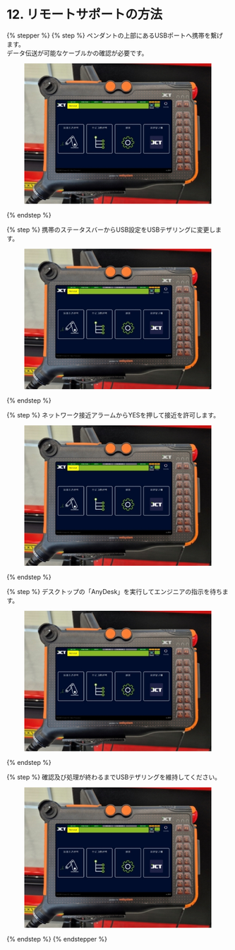 # 12. リモートサポートの方法

{% stepper %}
{% step %}
ペンダントの上部にあるUSBポートへ携帯を繫げます。\
データ伝送が可能なケーブルかの確認が必要です。

<figure><img src="images/jp/chapter5/section5.1.1.jpg" alt=""><figcaption></figcaption></figure>
{% endstep %}

{% step %}
携帯のステータスバーからUSB設定をUSBテザリングに変更します。

<figure><img src="images/jp/chapter5/section5.1.1.jpg" alt=""><figcaption></figcaption></figure>
{% endstep %}

{% step %}
ネットワーク接近アラームからYESを押して接近を許可します。

<figure><img src="images/jp/chapter5/section5.1.1.jpg" alt=""><figcaption></figcaption></figure>
{% endstep %}

{% step %}
デスクトップの「AnyDesk」を実行してエンジニアの指示を待ちます。

<figure><img src="images/jp/chapter5/section5.1.1.jpg" alt=""><figcaption></figcaption></figure>
{% endstep %}

{% step %}
確認及び処理が終わるまでUSBテザリングを維持してください。

<figure><img src="images/jp/chapter5/section5.1.1.jpg" alt=""><figcaption></figcaption></figure>
{% endstep %}
{% endstepper %}
